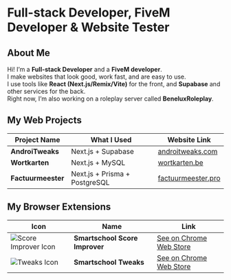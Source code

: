 # **Full-stack Developer, FiveM Developer & Website Tester**

## About Me
Hi! I’m a **Full-stack Developer** and a **FiveM developer**.  
I make websites that look good, work fast, and are easy to use.  
I use tools like **React (Next.js/Remix/Vite)** for the front, and **Supabase** and other services for the back.  
Right now, I’m also working on a roleplay server called **BeneluxRoleplay**.

## My Web Projects
| Project Name      | What I Used                  | Website Link                                    |
|-------------------|-----------------------------|-------------------------------------------------|
| **AndroiTweaks**      | Next.js + Supabase             | [androitweaks.com](https://androitweaks.com/)   |
| **Wortkarten**        | Next.js + MySQL                | [wortkarten.be](https://wortkarten.be/)         |
| **Factuurmeester**    | Next.js + Prisma + PostgreSQL  | [factuurmeester.pro](https://factuurmeester.pro/)|

## My Browser Extensions
| Icon | Name | Link |
|------|------|------|
| ![Score Improver Icon](https://lh3.googleusercontent.com/2-2N-4K953FHiEEDf9Caw_5teqPNkwZlRC7K7ahaT5P4qRaZLIc3izztXDRDhgsz4u6kt5tOg8B6612yY7f03uWNtw=s60) | **Smartschool Score Improver** | [See on Chrome Web Store](https://chromewebstore.google.com/detail/smartschool-score-improve/conifdhgbdkogpjbmjielkbciclfekif) |
| ![Tweaks Icon](https://lh3.googleusercontent.com/cVMw3n8koHMVI3D5MoPvjci3UQvspBqZWkYoqZ-5mmd9pV9Co9r9wlJIJAKdKSA1fSi6_zOwZCQLtwYcYtkd2_n57Q=s60) | **Smartschool Tweaks** | [See on Chrome Web Store](https://chromewebstore.google.com/detail/smartschool-tweaks/nkapofkpgbkekifieeadkdnfnkbjpkpk) |
